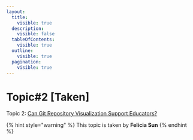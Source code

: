 ```yaml
---
layout:
  title:
    visible: true
  description:
    visible: false
  tableOfContents:
    visible: true
  outline:
    visible: true
  pagination:
    visible: true
---
```


# Topic#2 \[Taken]

Topic 2: [Can Git Repository Visualization Support Educators?](https://ieeexplore.ieee.org/abstract/document/9978497?casa\_token=1zERXMOA7wEAAAAA:qcoRX5TCLq5jBYgrzLaTfnpPolVXjxuKR\_0PNgxEPksrt600vOIW\_sNKePfen\_ERwvMA0lzB)

{% hint style="warning" %}
This topic is taken by **Felicia Sun**
{% endhint %}
